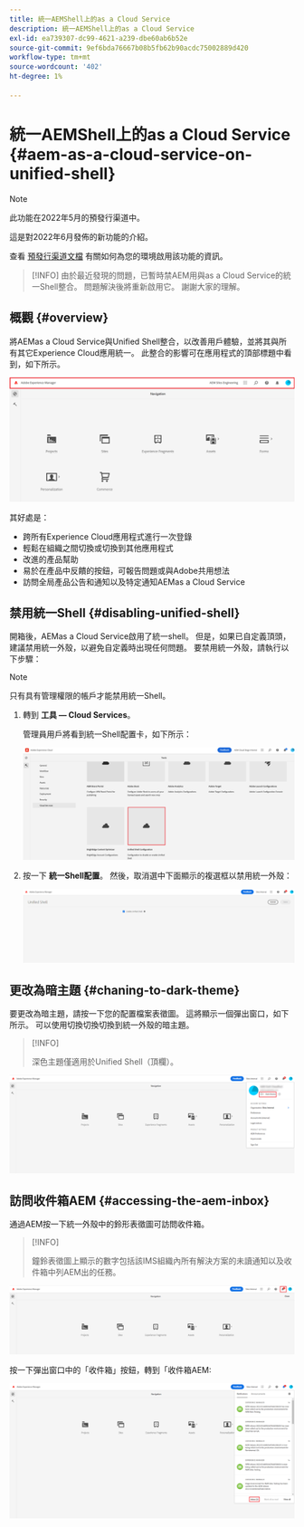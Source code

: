 ```yaml
---
title: 統一AEMShell上的as a Cloud Service
description: 統一AEMShell上的as a Cloud Service
exl-id: ea739307-dc99-4621-a239-dbe60ab6b52e
source-git-commit: 9ef6bda76667b08b5fb62b90acdc75002889d420
workflow-type: tm+mt
source-wordcount: '402'
ht-degree: 1%

---
```


# 統一AEMShell上的as a Cloud Service {#aem-as-a-cloud-service-on-unified-shell}

>[!NOTE]
>此功能在2022年5月的預發行渠道中。
>
>這是對2022年6月發佈的新功能的介紹。
>
>查看 [預發行渠道文檔](/help/release-notes/prerelease.md#enable-prerelease) 有關如何為您的環境啟用該功能的資訊。

>[!INFO]
>由於最近發現的問題，已暫時禁AEM用與as a Cloud Service的統一Shell整合。 問題解決後將重新啟用它。 謝謝大家的理解。

## 概觀 {#overview}

將AEMas a Cloud Service與Unified Shell整合，以改善用戶體驗，並將其與所有其它Experience Cloud應用統一。 此整合的影響可在應用程式的頂部標題中看到，如下所示。

![影像](/help/overview/assets/unifiedshell1.png)

其好處是：

* 跨所有Experience Cloud應用程式進行一次登錄
* 輕鬆在組織之間切換或切換到其他應用程式
* 改進的產品幫助
* 易於在產品中反饋的按鈕，可報告問題或與Adobe共用想法
* 訪問全局產品公告和通知以及特定通知AEMas a Cloud Service

## 禁用統一Shell {#disabling-unified-shell}

開箱後，AEMas a Cloud Service啟用了統一shell。 但是，如果已自定義頂頭，建議禁用統一外殼，以避免自定義時出現任何問題。 要禁用統一外殼，請執行以下步驟：

>[!NOTE]
>只有具有管理權限的帳戶才能禁用統一Shell。

1. 轉到 **工具 — Cloud Services**。

   管理員用戶將看到統一Shell配置卡，如下所示：

   ![影像](/help/overview/assets/unifiedshell2.png)

1. 按一下 **統一Shell配置**。 然後，取消選中下面顯示的複選框以禁用統一外殼：

   ![影像](/help/overview/assets/unifiedshell3.png)

## 更改為暗主題 {#chaning-to-dark-theme}

要更改為暗主題，請按一下您的配置檔案表徵圖。 這將顯示一個彈出窗口，如下所示。 可以使用切換切換切換到統一外殼的暗主題。

>[!INFO]
>
>深色主題僅適用於Unified Shell（頂欄）。

![影像](/help/overview/assets/unifiedshell4.png)

## 訪問收件箱AEM {#accessing-the-aem-inbox}

通過AEM按一下統一外殼中的鈴形表徵圖可訪問收件箱。

>[!INFO]
>
> 鐘鈴表徵圖上顯示的數字包括該IMS組織內所有解決方案的未讀通知以及收件箱中列AEM出的任務。

![影像](/help/overview/assets/unifiedshell5.png)

按一下彈出窗口中的「收件箱」按鈕，轉到「收件箱AEM:

![影像](/help/overview/assets/unifiedshell6.png)

